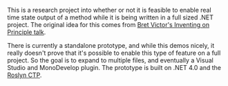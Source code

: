 This is a research project into whether or not it is feasible to enable
real time state output of a method while it is being written in a full
sized .NET project. The original idea for this comes from 
[Bret Victor's Inventing on Principle talk](http://vimeo.com/36579366).

There is currently a standalone prototype, and while this demos nicely,
it really doesn't prove that it's possible to enable this type of feature
on a full project. So the goal is to expand to multiple files, and eventually
a Visual Studio and MonoDevelop plugin. The prototype is built on .NET 4.0 and
the [Roslyn CTP](http://msdn.com/roslyn).
